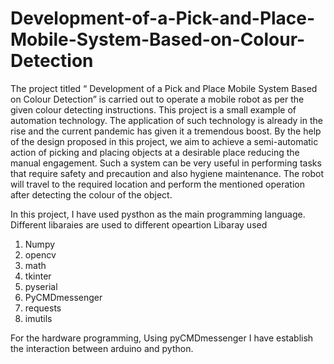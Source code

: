 # Development-of-a-Pick-and-Place-Mobile-System-Based-on-Colour-Detection

The project titled “ Development of a Pick and Place Mobile System Based on Colour
Detection” is carried out to operate a mobile robot as per the given colour detecting instructions. This project is a small example of automation technology. The application of
such technology is already in the rise and the current pandemic has given it a tremendous
boost.
By the help of the design proposed in this project, we aim to achieve a semi-automatic
action of picking and placing objects at a desirable place reducing the manual engagement.
Such a system can be very useful in performing tasks that require safety and precaution
and also hygiene maintenance. The robot will travel to the required location and perform
the mentioned operation after detecting the colour of the object.

In this project, I have used pysthon as the main programming language. Different libaraies are used to different opeartion 
Libaray used 

1) Numpy 
2) opencv
3) math
4) tkinter
5) pyserial
6) PyCMDmessenger
7) requests
8) imutils

For the hardware programming, Using pyCMDmessenger I have establish the interaction between arduino and python.
